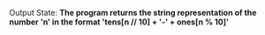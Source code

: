 Output State: **The program returns the string representation of the number 'n' in the format 'tens[n // 10] + '-' + ones[n % 10]'**